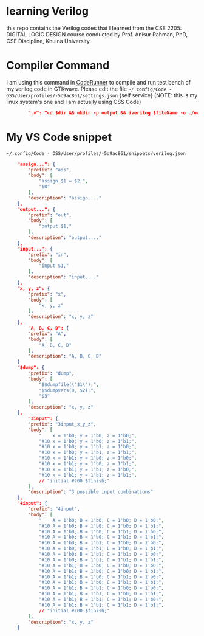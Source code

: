 # learning Verilog

this repo contains the Verilog codes that I learned from the CSE 2205: DIGITAL LOGIC DESIGN course conducted by Prof. Anisur Rahman, PhD, CSE Discipline, Khulna University.

# Compiler Command

I am using this command in [CodeRunner](https://marketplace.visualstudio.com/items?itemName=formulahendry.code-runner) to compile and run test bench of my verilog code in GTKwave. Please edit the file `~/.config/Code - OSS/User/profiles/-5d9ac861/settings.json` {self service} (NOTE: this is my linux system's one and I am actually using OSS Code)

```json
        ".v": "cd $dir && mkdir -p output && iverilog $fileName -o ./output/$fileNameWithoutExt.vvp && cd output && vvp $fileNameWithoutExt.vvp && gtkwave $fileNameWithoutExt.vcd",
```

# My VS Code snippet

`~/.config/Code - OSS/User/profiles/-5d9ac861/snippets/verilog.json`

```json
	"assign...": {
		"prefix": "ass",
		"body": [
			"assign $1 = $2;",
			"$0"
		],
		"description": "assign...."
	},
	"output...": {
		"prefix": "out",
		"body": [
			"output $1,"
		],
		"description": "output...."
	},
	"input...": {
		"prefix": "in",
		"body": [
			"input $1,"
		],
		"description": "input...."
	},
	"x, y, z": {
		"prefix": "x",
		"body": [
			"x, y, z"
		],
		"description": "x, y, z"
	},
		"A, B, C, D": {
		"prefix": "A",
		"body": [
			"A, B, C, D"
		],
		"description": "A, B, C, D"
	}
	"$dump": {
		"prefix": "dump",
		"body": [
			"$$dumpfile(\"$1\");",
			"$$dumpvars(0, $2);",
			"$3"
		],
		"description": "x, y, z"
	},
		"3input": {
		"prefix": "3input_x_y_z",
		"body": [
			"    x = 1'b0; y = 1'b0; z = 1'b0;",
			"#10 x = 1'b0; y = 1'b0; z = 1'b1;",
			"#10 x = 1'b0; y = 1'b1; z = 1'b0;",
			"#10 x = 1'b0; y = 1'b1; z = 1'b1;",
			"#10 x = 1'b1; y = 1'b0; z = 1'b0;",
			"#10 x = 1'b1; y = 1'b0; z = 1'b1;",
			"#10 x = 1'b1; y = 1'b1; z = 1'b0;",
			"#10 x = 1'b1; y = 1'b1; z = 1'b1;",
			// "initial #200 $finish;"
		],
		"description": "3 possible input combinations"
	},
	"4input": {
		"prefix": "4input",
		"body": [
			"    A = 1'b0; B = 1'b0; C = 1'b0; D = 1'b0;",
			"#10 A = 1'b0; B = 1'b0; C = 1'b0; D = 1'b1;",
			"#10 A = 1'b0; B = 1'b0; C = 1'b1; D = 1'b0;",
			"#10 A = 1'b0; B = 1'b0; C = 1'b1; D = 1'b1;",
			"#10 A = 1'b0; B = 1'b1; C = 1'b0; D = 1'b0;",
			"#10 A = 1'b0; B = 1'b1; C = 1'b0; D = 1'b1;",
			"#10 A = 1'b0; B = 1'b1; C = 1'b1; D = 1'b0;",
			"#10 A = 1'b0; B = 1'b1; C = 1'b1; D = 1'b1;",
			"#10 A = 1'b1; B = 1'b0; C = 1'b0; D = 1'b0;",
			"#10 A = 1'b1; B = 1'b0; C = 1'b0; D = 1'b1;",
			"#10 A = 1'b1; B = 1'b0; C = 1'b1; D = 1'b0;",
			"#10 A = 1'b1; B = 1'b0; C = 1'b1; D = 1'b1;",
			"#10 A = 1'b1; B = 1'b1; C = 1'b0; D = 1'b0;",
			"#10 A = 1'b1; B = 1'b1; C = 1'b0; D = 1'b1;",
			"#10 A = 1'b1; B = 1'b1; C = 1'b1; D = 1'b0;",
			"#10 A = 1'b1; B = 1'b1; C = 1'b1; D = 1'b1;",
			// "initial #200 $finish;"
		],
		"description": "x, y, z"
	}

```
